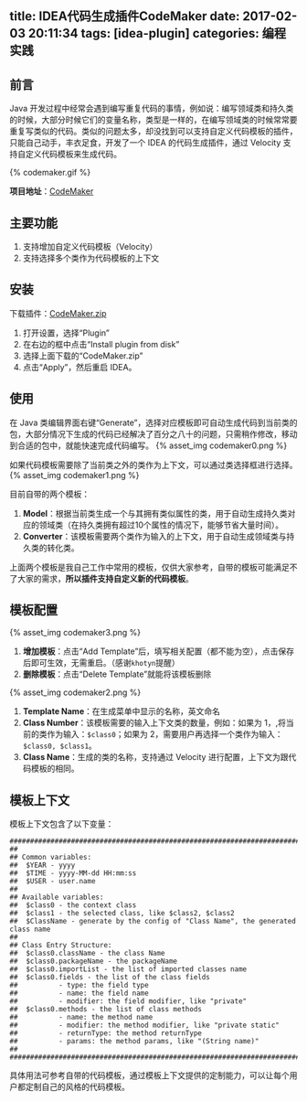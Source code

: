 title: IDEA代码生成插件CodeMaker
date: 2017-02-03 20:11:34
tags: [idea-plugin]
categories: 编程实践
---

## 前言
Java 开发过程中经常会遇到编写重复代码的事情，例如说：编写领域类和持久类的时候，大部分时候它们的变量名称，类型是一样的，在编写领域类的时候常常要重复写类似的代码。类似的问题太多，却没找到可以支持自定义代码模板的插件，只能自己动手，丰衣足食，开发了一个 IDEA 的代码生成插件，通过 Velocity 支持自定义代码模板来生成代码。

{% codemaker.gif %}

**项目地址**：[CodeMaker][2]

## 主要功能
1. 支持增加自定义代码模板（Velocity）
2. 支持选择多个类作为代码模板的上下文

## 安装
下载插件：[CodeMaker.zip][3]

1. 打开设置，选择“Plugin”
2. 在右边的框中点击“Install plugin from disk”
3. 选择上面下载的“CodeMaker.zip”
4. 点击“Apply”，然后重启 IDEA。

## 使用
在 Java 类编辑界面右键“Generate”，选择对应模板即可自动生成代码到当前类的包，大部分情况下生成的代码已经解决了百分之八十的问题，只需稍作修改，移动到合适的包中，就能快速完成代码编写。
{% asset_img codemaker0.png %}

如果代码模板需要除了当前类之外的类作为上下文，可以通过类选择框进行选择。
{% asset_img codemaker1.png %}

目前自带的两个模板：

1. **Model**：根据当前类生成一个与其拥有类似属性的类，用于自动生成持久类对应的领域类（在持久类拥有超过10个属性的情况下，能够节省大量时间）。
2. **Converter**：该模板需要两个类作为输入的上下文，用于自动生成领域类与持久类的转化类。

上面两个模板是我自己工作中常用的模板，仅供大家参考，自带的模板可能满足不了大家的需求，**所以插件支持自定义新的代码模板**。

## 模板配置
{% asset_img codemaker3.png %}
1. **增加模板**：点击“Add Template”后，填写相关配置（都不能为空），点击保存后即可生效，无需重启。（感谢`khotyn`提醒）
2. **删除模板**：点击“Delete Template”就能将该模板删除

{% asset_img codemaker2.png %}
1. **Template Name**：在生成菜单中显示的名称，英文命名
2. **Class Number**：该模板需要的输入上下文类的数量，例如：如果为 1，,将当前的类作为输入：`$class0`；如果为 2，需要用户再选择一个类作为输入：`$class0, $class1`。
3. **Class Name**：生成的类的名称，支持通过 Velocity 进行配置，上下文为跟代码模板的相同。

## 模板上下文
模板上下文包含了以下变量：

```
########################################################################################
##
## Common variables:
##  $YEAR - yyyy
##  $TIME - yyyy-MM-dd HH:mm:ss
##  $USER - user.name
##
## Available variables:
##  $class0 - the context class
##  $class1 - the selected class, like $class2, $class2
##  $ClassName - generate by the config of "Class Name", the generated class name
##
## Class Entry Structure:
##  $class0.className - the class Name
##  $class0.packageName - the packageName
##  $class0.importList - the list of imported classes name
##  $class0.fields - the list of the class fields
##          - type: the field type
##          - name: the field name
##          - modifier: the field modifier, like "private"
##  $class0.methods - the list of class methods
##          - name: the method name
##          - modifier: the method modifier, like "private static"
##          - returnType: the method returnType
##          - params: the method params, like "(String name)"
##
########################################################################################
```
具体用法可参考自带的代码模板，通过模板上下文提供的定制能力，可以让每个用户都定制自己的风格的代码模板。

  [1]: http://7xjtfr.com1.z0.glb.clouddn.com/codemaker.gif
  [2]: https://github.com/x-hansong/CodeMaker
  [3]: https://github.com/x-hansong/CodeMaker/releases/download/1.0/CodeMaker.zip
  [4]: http://7xjtfr.com1.z0.glb.clouddn.com/codemaker0.png
  [5]: http://7xjtfr.com1.z0.glb.clouddn.com/codemaker1.png
  [6]: http://7xjtfr.com1.z0.glb.clouddn.com/codemaker3.png
  [7]: http://7xjtfr.com1.z0.glb.clouddn.com/codemaker2.png